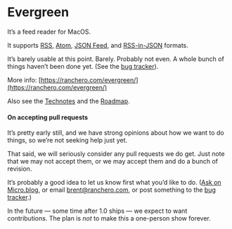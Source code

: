 # Evergreen

It’s a feed reader for MacOS.

It supports [RSS](http://cyber.harvard.edu/rss/rss.html), [Atom](https://tools.ietf.org/html/rfc4287), [JSON Feed](https://jsonfeed.org/), and [RSS-in-JSON](https://github.com/scripting/Scripting-News/blob/master/rss-in-json/README.md) formats.

It’s barely usable at this point. Barely. Probably not even. A whole bunch of things haven’t been done yet. (See the [bug tracker](https://github.com/brentsimmons/Evergreen/milestone/1)).

More info: [https://ranchero.com/evergreen/](https://ranchero.com/evergreen/)

Also see the [Technotes](Technotes/) and the [Roadmap](Technotes/Roadmap.md).

#### On accepting pull requests

It’s pretty early still, and we have strong opinions about how we want to do things, so we’re not seeking help just yet.

That said, we will seriously consider any pull requests we do get. Just note that we may not accept them, or we may accept them and do a bunch of revision.

It’s probably a good idea to let us know first what you’d like to do. ([Ask on Micro.blog](https://micro.blog/brentsimmons), or email brent@ranchero.com, or post something to the [bug tracker](https://github.com/brentsimmons/Evergreen/issues).)

In the future — some time after 1.0 ships — we expect to want contributions. The plan is *not* to make this a one-person show forever.
